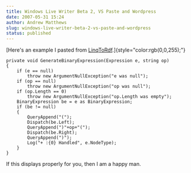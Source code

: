 ```yaml
---
title: Windows Live Writer Beta 2, VS Paste and Wordpress
date: 2007-05-31 15:24
author: Andrew Matthews
slug: windows-live-writer-beta-2-vs-paste-and-wordpress
status: published
---
```


[Here's an example I pasted from [LinqToRdf](http://code.google.com/p/linqtordf/).]{style="color:rgb(0,0,255);"}

    private void GenerateBinaryExpression(Expression e, string op)
    {
        if (e == null)
            throw new ArgumentNullException("e was null");
        if (op == null)
            throw new ArgumentNullException("op was null");
        if (op.Length == 0)
            throw new ArgumentNullException("op.Length was empty");
        BinaryExpression be = e as BinaryExpression;
        if (be != null)
        {
            QueryAppend("(");
            Dispatch(be.Left);
            QueryAppend(")"+op+"(");
            Dispatch(be.Right);
            QueryAppend(")");
            Log("+ :{0} Handled", e.NodeType);
        }
    }

If this displays properly for you, then I am a happy man.

[](http://11011.net/software/vspaste)
